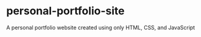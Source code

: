 # personal-portfolio-site
A personal portfolio website created using only HTML, CSS, and JavaScript

